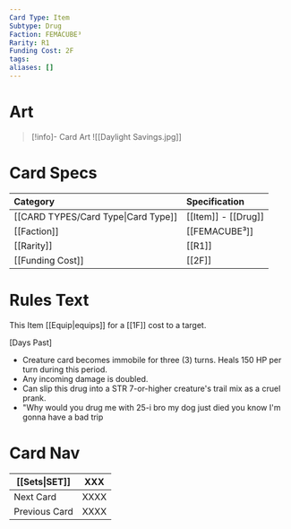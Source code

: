 ```yaml
---
Card Type: Item
Subtype: Drug
Faction: FEMACUBE³
Rarity: R1
Funding Cost: 2F
tags: 
aliases: []
---
```

# Art

> [!info]- Card Art
> ![[Daylight Savings.jpg]]

# Card Specs

| Category | Specification| 
| :--- | :--- |
| [[CARD TYPES/Card Type\|Card Type]] | [[Item]] - [[Drug]] |  
| [[Faction]] | [[FEMACUBE³]] | 
| [[Rarity]] | [[R1]] |  
| [[Funding Cost]] | [[2F]] |  

# Rules Text

This Item [[Equip|equips]] for a [[1F]] cost to a target.  

[Days Past] 
- Creature card becomes immobile for three (3) turns. Heals 150 HP per turn during this period.
- Any incoming damage is doubled.
- Can slip this drug into a STR 7-or-higher creature's trail mix as a cruel prank.
- "Why would you drug me with 25-i bro my dog just died you know I'm gonna have a bad trip

# Card Nav

| [[Sets\|SET]] | XXX |  
| --- | --- |  
| Next Card | XXXX |  
| Previous Card | XXXX |  

